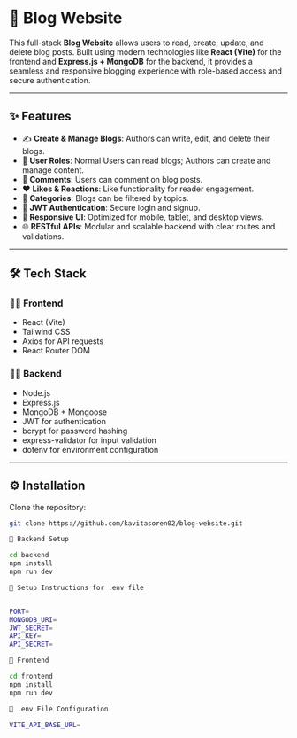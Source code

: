 # 📝 **Blog Website**

This full-stack **Blog Website** allows users to read, create, update, and delete blog posts. Built using modern technologies like **React (Vite)** for the frontend and **Express.js + MongoDB** for the backend, it provides a seamless and responsive blogging experience with role-based access and secure authentication.

---

## ✨ **Features**

- ✍️ **Create & Manage Blogs**: Authors can write, edit, and delete their blogs.
- 👤 **User Roles**: Normal Users can read blogs; Authors can create and manage content.
- 💬 **Comments**: Users can comment on blog posts.
- ❤️ **Likes & Reactions**: Like functionality for reader engagement.
- 📂 **Categories**: Blogs can be filtered by topics.
- 🔐 **JWT Authentication**: Secure login and signup.
- 📱 **Responsive UI**: Optimized for mobile, tablet, and desktop views.
- 🌐 **RESTful APIs**: Modular and scalable backend with clear routes and validations.

---

## 🛠️ **Tech Stack**

### 🧑‍🎨 **Frontend**
- React (Vite)
- Tailwind CSS
- Axios for API requests
- React Router DOM

### 🧑‍💻 **Backend**
- Node.js
- Express.js
- MongoDB + Mongoose
- JWT for authentication
- bcrypt for password hashing
- express-validator for input validation
- dotenv for environment configuration

---

## ⚙️ **Installation**

Clone the repository:

```bash
git clone https://github.com/kavitasoren02/blog-website.git

🚀 Backend Setup

cd backend
npm install
npm run dev

📄 Setup Instructions for .env file


PORT=
MONGODB_URI=
JWT_SECRET=
API_KEY=
API_SECRET=

🎨 Frontend 

cd frontend
npm install
npm run dev

📄 .env File Configuration

VITE_API_BASE_URL= 